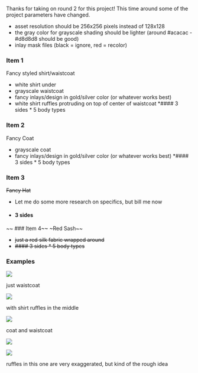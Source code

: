 Thanks for taking on round 2 for this project! This time around some of the project parameters have changed.

* asset resolution should be 256x256 pixels instead of 128x128
* the gray color for grayscale shading should be lighter (around #acacac - #d8d8d8 should be good)
* inlay mask files (black = ignore, red = recolor)

### Item 1
Fancy styled shirt/waistcoat
* white shirt under
* grayscale waistcoat
* fancy inlays/design in gold/silver color (or whatever works best)
* white shirt ruffles protruding on top of center of waistcoat
*#### 3 sides * 5 body types

### Item 2
Fancy Coat
* grayscale coat
* fancy inlays/design in gold/silver color (or whatever works best)
*#### 3 sides * 5 body types

### Item 3
~~Fancy Hat~~

* Let me do some more research on specifics, but bill me now
* #### 3 sides

~~ ### Item 4~~
~Red Sash~~
* ~~just a red silk fabric wrapped around~~
* ~~#### 3 sides * 5 body types~~

### Examples

![](https://emuseum.history.org/internal/media/dispatcher/218258/preview)

just waistcoat

![](https://emuseum.history.org/internal/media/dispatcher/8338/preview)

with shirt ruffles in the middle

![](https://emuseum.history.org/internal/media/dispatcher/8778/preview)

coat and waistcoat

![](https://emuseum.history.org/internal/media/dispatcher/217128/preview)

![](https://emuseum.history.org/internal/media/dispatcher/166942/preview)

ruffles in this one are very exaggerated, but kind of the rough idea
